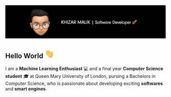 ![About Me](https://github.com/Mrmalik01/resource/blob/master/github/profilebanner.gif)
---
## Hello World <img src="https://github.com/ABSphreak/ABSphreak/blob/master/gifs/Hi.gif" width="30px">
I am a __Machine Learning Enthusiast__ 💻 and a final year __Computer Science student__ 🎓 at Queen Mary University of London, pursing a Bachelors in Computer Science, who is passionate about developing exciting __softwares__ and __smart engines__. 
 
<!--
**Mrmalik01/Mrmalik01** is a ✨ _special_ ✨ repository because its `README.md` (this file) appears on your GitHub profile.

Here are some ideas to get you started:

- 🔭 I’m currently working on ...
- 🌱 I’m currently learning ...
- 👯 I’m looking to collaborate on ...
- 🤔 I’m looking for help with ...
- 💬 Ask me about ...
- 📫 How to reach me: ...
- 😄 Pronouns: ...
- ⚡ Fun fact: ...
-->
